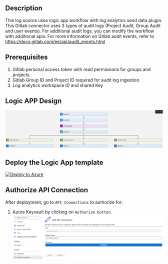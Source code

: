 ## Description
This log source uses logic app workflow with log analytics send data plugin. This Gitlab connector uses 3 types of audit logs (Project Audit, Group Audit and user events). For additional audit logs, you can modify the workflow with additional apis. For more information on Gitlab audit events, refer to https://docs.gitlab.com/ee/api/audit_events.html

## Prerequisites
1. Gitlab personal access token with read permissions for groups and projects.
2. Gitlab Group ID and Project ID required for audit log ingestion.
3. Log analytics workspace ID and shared Key

## Logic APP Design
![LogicAppWorkflow](./LogicApp.png)<br>


## Deploy the Logic App template
[![Deploy to Azure](https://aka.ms/deploytoazurebutton)](https://portal.azure.com/#create/Microsoft.Template/uri/<Tobeadded>)

## Authorize API Connection
After deployment, go to `API Connections` to authorize for: 
1. Azure Keyvault by clicking on `Authorize button`.
![KVAPIConnection](./KVAPIConnection.png)<br>